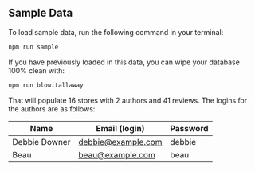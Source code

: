 ## Sample Data

To load sample data, run the following command in your terminal:

```bash
npm run sample
```

If you have previously loaded in this data, you can wipe your database 100% clean with:

```bash
npm run blowitallaway
```

That will populate 16 stores with 2 authors and 41 reviews. The logins for the authors are as follows:

|Name|Email (login)|Password|
|---|---|---|
|Debbie Downer|debbie@example.com|debbie|
|Beau|beau@example.com|beau|


